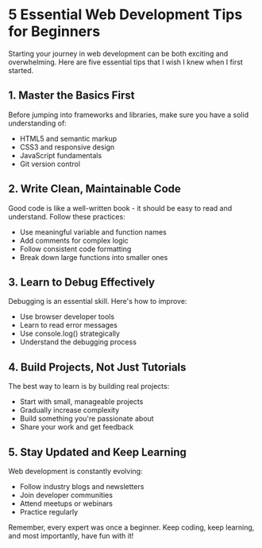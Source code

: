 # 5 Essential Web Development Tips for Beginners

Starting your journey in web development can be both exciting and overwhelming. Here are five essential tips that I wish I knew when I first started.

## 1. Master the Basics First

Before jumping into frameworks and libraries, make sure you have a solid understanding of:
- HTML5 and semantic markup
- CSS3 and responsive design
- JavaScript fundamentals
- Git version control

## 2. Write Clean, Maintainable Code

Good code is like a well-written book - it should be easy to read and understand. Follow these practices:
- Use meaningful variable and function names
- Add comments for complex logic
- Follow consistent code formatting
- Break down large functions into smaller ones

## 3. Learn to Debug Effectively

Debugging is an essential skill. Here's how to improve:
- Use browser developer tools
- Learn to read error messages
- Use console.log() strategically
- Understand the debugging process

## 4. Build Projects, Not Just Tutorials

The best way to learn is by building real projects:
- Start with small, manageable projects
- Gradually increase complexity
- Build something you're passionate about
- Share your work and get feedback

## 5. Stay Updated and Keep Learning

Web development is constantly evolving:
- Follow industry blogs and newsletters
- Join developer communities
- Attend meetups or webinars
- Practice regularly

Remember, every expert was once a beginner. Keep coding, keep learning, and most importantly, have fun with it! 